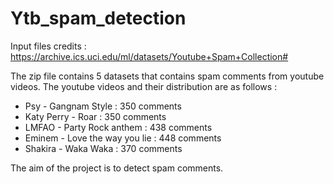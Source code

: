 # Ytb_spam_detection

Input files credits : https://archive.ics.uci.edu/ml/datasets/Youtube+Spam+Collection#

The zip file contains 5 datasets that contains spam comments from youtube videos.
The youtube videos and their distribution are as follows : 
- Psy - Gangnam Style : 350 comments
- Katy Perry - Roar : 350 comments
- LMFAO - Party Rock anthem : 438 comments
- Eminem - Love the way you lie : 448 comments
- Shakira - Waka Waka : 370 comments

The aim of the project is to detect spam comments.
